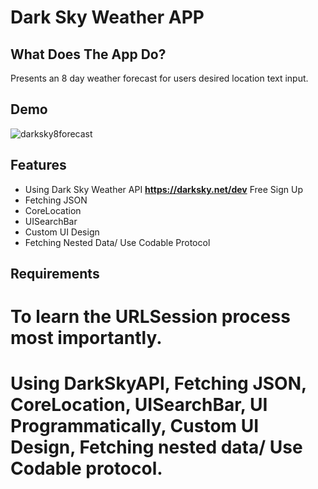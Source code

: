 # Dark Sky Weather APP


## What Does The App Do? 

Presents an 8 day weather forecast for users desired location text input.

## Demo

![darksky8forecast](https://user-images.githubusercontent.com/36717095/51092669-e0142e00-1767-11e9-9094-f1d524f5d063.gif)

## Features

- Using Dark Sky Weather API **https://darksky.net/dev** Free Sign Up 
- Fetching JSON
- CoreLocation
- UISearchBar
- Custom UI Design
- Fetching Nested Data/ Use Codable Protocol

## Requirements




# To learn the URLSession process most importantly.

# Using DarkSkyAPI, Fetching JSON, CoreLocation, UISearchBar, UI Programmatically, Custom UI Design, Fetching nested data/ Use Codable protocol.
